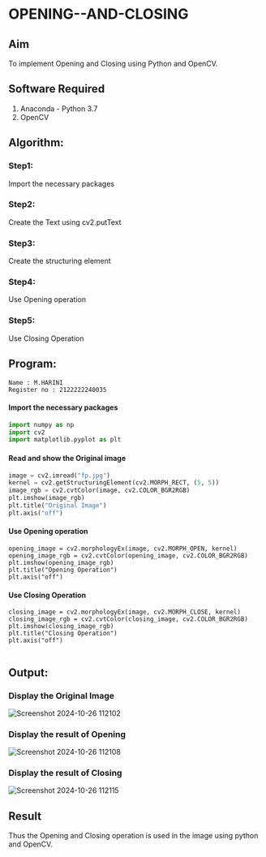 # OPENING--AND-CLOSING
## Aim
To implement Opening and Closing using Python and OpenCV.

## Software Required
1. Anaconda - Python 3.7
2. OpenCV
 
## Algorithm:
### Step1:
Import the necessary packages

### Step2:
Create the Text using cv2.putText
### Step3:
Create the structuring element

### Step4:
Use Opening operation

### Step5:
Use Closing Operation



 
## Program:
```
Name : M.HARINI
Register no : 2122222240035
```

#### Import the necessary packages

``` Python
import numpy as np
import cv2
import matplotlib.pyplot as plt
```

#### Read and show the Original image

``` Python
image = cv2.imread("fp.jpg")
kernel = cv2.getStructuringElement(cv2.MORPH_RECT, (5, 5))
image_rgb = cv2.cvtColor(image, cv2.COLOR_BGR2RGB)
plt.imshow(image_rgb)
plt.title("Original Image")
plt.axis("off")
```



#### Use Opening operation

```
opening_image = cv2.morphologyEx(image, cv2.MORPH_OPEN, kernel)
opening_image_rgb = cv2.cvtColor(opening_image, cv2.COLOR_BGR2RGB)
plt.imshow(opening_image_rgb)
plt.title("Opening Operation")
plt.axis("off")
```


#### Use Closing Operation

```
closing_image = cv2.morphologyEx(image, cv2.MORPH_CLOSE, kernel)
closing_image_rgb = cv2.cvtColor(closing_image, cv2.COLOR_BGR2RGB)
plt.imshow(closing_image_rgb)
plt.title("Closing Operation")
plt.axis("off")


```
## Output:

### Display the Original Image

![Screenshot 2024-10-26 112102](https://github.com/user-attachments/assets/d92dcb2e-5091-4d01-a47d-d3ad9a8559d5)


### Display the result of Opening
![Screenshot 2024-10-26 112108](https://github.com/user-attachments/assets/a7f90968-e7cd-4dec-a2e2-63e05f629d24)


### Display the result of Closing
![Screenshot 2024-10-26 112115](https://github.com/user-attachments/assets/17ed5392-129f-41b6-88d2-fd7d301480fa)



## Result
Thus the Opening and Closing operation is used in the image using python and OpenCV.
